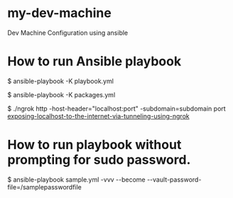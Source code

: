 # my-dev-machine
Dev Machine Configuration using ansible 

# How to run Ansible playbook
$ ansible-playbook -K playbook.yml

$ ansible-playbook -K packages.yml


$ ./ngrok http -host-header="localhost:port" -subdomain=subdomain port
[exposing-localhost-to-the-internet-via-tunneling-using-ngrok](https://stackoverflow.com/questions/30535336/exposing-localhost-to-the-internet-via-tunneling-using-ngrok-http-error-400)

# How to run playbook without prompting for sudo password.
$ ansible-playbook sample.yml -vvv --become --vault-password-file=/samplepasswordfile
